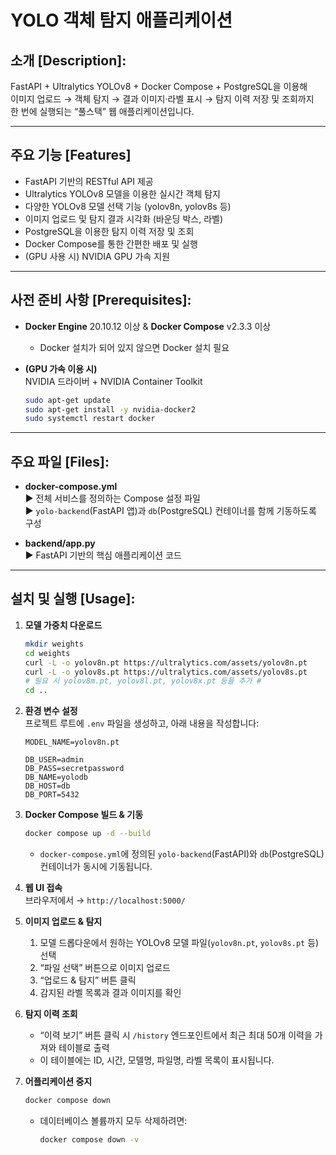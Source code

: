 # YOLO 객체 탐지 애플리케이션

## 소개 [Description]:
FastAPI + Ultralytics YOLOv8 + Docker Compose + PostgreSQL을 이용해  
이미지 업로드 → 객체 탐지 → 결과 이미지·라벨 표시 → 탐지 이력 저장 및 조회까지  
한 번에 실행되는 “풀스택” 웹 애플리케이션입니다.

---

## 주요 기능 [Features]
- FastAPI 기반의 RESTful API 제공  
- Ultralytics YOLOv8 모델을 이용한 실시간 객체 탐지  
- 다양한 YOLOv8 모델 선택 기능 (yolov8n, yolov8s 등)  
- 이미지 업로드 및 탐지 결과 시각화 (바운딩 박스, 라벨)  
- PostgreSQL을 이용한 탐지 이력 저장 및 조회  
- Docker Compose를 통한 간편한 배포 및 실행  
- (GPU 사용 시) NVIDIA GPU 가속 지원  

---

## 사전 준비 사항 [Prerequisites]:
- **Docker Engine** 20.10.12 이상 & **Docker Compose** v2.3.3 이상  
  - Docker 설치가 되어 있지 않으면 Docker 설치 필요  

- **(GPU 가속 이용 시)**  
  NVIDIA 드라이버 + NVIDIA Container Toolkit  
  ```bash
  sudo apt-get update
  sudo apt-get install -y nvidia-docker2
  sudo systemctl restart docker
  ```

---

## 주요 파일 [Files]:
- **docker-compose.yml**  
  ▶ 전체 서비스를 정의하는 Compose 설정 파일  
  ▶ `yolo-backend`(FastAPI 앱)과 `db`(PostgreSQL) 컨테이너를 함께 기동하도록 구성

- **backend/app.py**  
  ▶ FastAPI 기반의 핵심 애플리케이션 코드

---

## 설치 및 실행 [Usage]:
1. **모델 가중치 다운로드**  
   ```bash
   mkdir weights
   cd weights
   curl -L -o yolov8n.pt https://ultralytics.com/assets/yolov8n.pt
   curl -L -o yolov8s.pt https://ultralytics.com/assets/yolov8s.pt
   # 필요 시 yolov8m.pt, yolov8l.pt, yolov8x.pt 등을 추가 #
   cd ..
   ```

2. **환경 변수 설정**  
   프로젝트 루트에 `.env` 파일을 생성하고, 아래 내용을 작성합니다:  
   ```env
   MODEL_NAME=yolov8n.pt

   DB_USER=admin
   DB_PASS=secretpassword
   DB_NAME=yolodb
   DB_HOST=db
   DB_PORT=5432
   ```

3. **Docker Compose 빌드 & 기동**  
   ```bash
   docker compose up -d --build
   ```
   - `docker-compose.yml`에 정의된 `yolo-backend`(FastAPI)와 `db`(PostgreSQL) 컨테이너가 동시에 기동됩니다.

4. **웹 UI 접속**  
   브라우저에서 → `http://localhost:5000/`

5. **이미지 업로드 & 탐지**  
   1. 모델 드롭다운에서 원하는 YOLOv8 모델 파일(`yolov8n.pt`, `yolov8s.pt` 등) 선택  
   2. “파일 선택” 버튼으로 이미지 업로드  
   3. “업로드 & 탐지” 버튼 클릭  
   4. 감지된 라벨 목록과 결과 이미지를 확인

6. **탐지 이력 조회**  
   - “이력 보기” 버튼 클릭 시 `/history` 엔드포인트에서 최근 최대 50개 이력을 가져와 테이블로 출력  
   - 이 테이블에는 ID, 시간, 모델명, 파일명, 라벨 목록이 표시됩니다.

7. **어플리케이션 중지**  
   ```bash
   docker compose down
   ```
   - 데이터베이스 볼륨까지 모두 삭제하려면:  
     ```bash
     docker compose down -v
     ```

